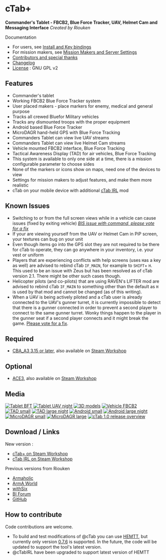cTab+
=====
**Commander's Tablet - FBCB2, Blue Force Tracker, UAV, Helmet Cam and Messaging Interface**
*Created by Riouken*

Documentation
- For users, see [Install and Key bindings](docs/EndUser.md)
- For mission makers, see [Mission Makers and Server Settings](docs/MissionMaker.md)
- [Contributors and special thanks](AUTHORS.md)
- [Changelog](CHANGELOG.md)
- [License](LICENSE) : GNU GPL v2

Features
--------
+ Commander's tablet
+ Working FBCB2 Blue Force Tracker system
+ User placed makers - place markers for enemy, medical and general purpose
+ Tracks all crewed Bluefor Military vehicles
+ Tracks any dismounted troops with the proper equipment
+ Android based Blue Force Tracker
+ MicroDAGR hand-held GPS with Blue Force Tracking
+ Commanders Tablet can view live UAV streams
+ Commanders Tablet can view live Helmet Cam streams
+ Vehicle mounted FBCB2 interface, Blue Force Tracking
+ Tactical Awareness Display (TAD) for air vehicles, Blue Force Tracking
+ This system is available to only one side at a time, there is a mission configurable parameter to choose sides
+ None of the markers or icons show on maps, need one of the devices to view
+ Settings for mission makers to adjust features, and make them more realistic
+ cTab on your mobile device with additional [cTab IRL](docs/cTabIRL/README.md) mod

Known Issues
------------
+ Switching to or from the full screen views while in a vehicle can cause issues (fixed by exiting vehicle)
  [*BIS issue with command, please vote for a fix*](http://feedback.arma3.com/view.php?id=11577)
+ If your are viewing yourself from the UAV or Helmet Cam in PiP screen, your textures can bug on your unit
+ Even though items go into the GPS slot they are not required to be there for cTab to operate, they can go anywhere in your inventory, i.e. your vest or uniform
+ Players that are experiencing conflicts with help screens (uses `H`as a key as well) are advised to rebind cTab `IF_MAIN`, for example to `SHIFT`+ `H`. This used to be an issue with Zeus but has been resolved as of cTab version 2.1. There might be other such cases though.
+ Helicopter pilots (and co-pilots) that are using RAVEN's LIFTER mod are advised to rebind cTab `IF_MAIN` to something other than the default as `H` is used by that mod and cannot be changed (as of this writing).
+ When a UAV is being actively piloted and a cTab user is already connected to the UAV's gunner turret, it is currently impossible to detect that there is a gunner connected in order to prevent a second player to connect to the same gunner turret. Wonky things happen to the player in the gunner seat if a second player connects and it might break the game. [Please vote for a fix](http://feedback.arma3.com/view.php?id=23693).

Required
--------
+ [CBA_A3 3.15 or later](https://github.com/CBATeam/CBA_A3/releases/latest), also available on [Steam Workshop](https://steamcommunity.com/sharedfiles/filedetails/?id=450814997)

Optional
--------
+ [ACE3](http://ace3mod.com/), also available on [Steam Workshop](https://steamcommunity.com/sharedfiles/filedetails/?id=463939057)

Media
-----
[![Tablet BFT](http://i.imgur.com/HnHLiv7m.jpg)](http://i.imgur.com/HnHLiv7.jpg)
[![Tablet UAV night](http://i.imgur.com/ehvx1tFm.jpg)](http://i.imgur.com/ehvx1tF.jpg)
[![3D models](http://i.imgur.com/Niynrvmm.jpg)](http://i.imgur.com/Niynrvm.jpg)
[![Vehicle FBCB2](http://i.imgur.com/bjarZTqm.jpg)](http://i.imgur.com/bjarZTq.jpg)
[![TAD small](http://i.imgur.com/ngtjm2Dm.jpg)](http://i.imgur.com/ngtjm2D.jpg)
[![TAD large night](http://i.imgur.com/OVyYrkpm.jpg)](http://i.imgur.com/OVyYrkp.jpg)
[![Android small](http://i.imgur.com/0lOIuvem.jpg)](http://i.imgur.com/0lOIuve.jpg)
[![Android large night](http://i.imgur.com/aaPccktm.jpg)](http://i.imgur.com/aaPcckt.jpg)
[![MicroDAGR small](http://i.imgur.com/ZI6XZznm.jpg)](http://i.imgur.com/ZI6XZzn.jpg)
[![MicroDAGR large](http://i.imgur.com/aE3zcxjm.jpg)](http://i.imgur.com/aE3zcxj.jpg)
[![cTab 1.0 release overview](http://img.youtube.com/vi/2fFSOej_GPk/0.jpg)](http://youtu.be/2fFSOej_GPk)

Download / Links
----------------
New version :
* [cTab+ on Steam Workshop](https://steamcommunity.com/workshop/filedetails/?id=2262006564)
* [cTab IRL on Steam Workshop](https://steamcommunity.com/workshop/filedetails/?id=2262009445)

Previous versions from Riouken
* [Armaholic](http://www.armaholic.com/page.php?id=22992)
* [ArmA World](http://armaworld.de/threads/156-cTab-Commander-s-Tablet)
* [withSix](http://play.withsix.com/Arma-3/mods/4KfaixFS4xGnygAVF72WTA)
* [BI Forum](http://forums.bistudio.com/showthread.php?166488)
* [GitHub](https://github.com/Riouken/cTab)

How to contribute
-----------------
Code contributions are welcome.
- To build and test modifications of @cTab you can use [HEMTT](https://hemtt.dev/index.html), but currently only version [0.7.6](https://github.com/BrettMayson/HEMTT/releases/tag/v0.7.6) is supported. In the future, the code will be updated to support the tool's latest version.
- @cTabIRL have been upgraded to support latest version of HEMTT
